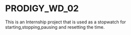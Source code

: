 # PRODIGY_WD_02
This is an Internship project that is used as a stopwatch for starting,stopping,pausing and resetting the time.
